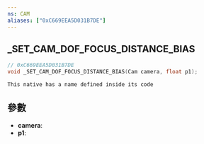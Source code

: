 ```yaml
---
ns: CAM
aliases: ["0xC669EEA5D031B7DE"]
---
```

## _SET_CAM_DOF_FOCUS_DISTANCE_BIAS

```c
// 0xC669EEA5D031B7DE
void _SET_CAM_DOF_FOCUS_DISTANCE_BIAS(Cam camera, float p1);
```

```
This native has a name defined inside its code  
```

## 參數
* **camera**: 
* **p1**: 

